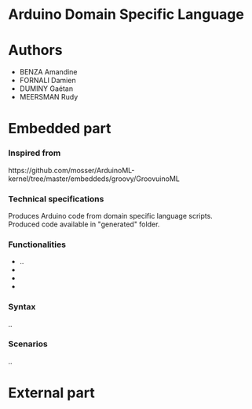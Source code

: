 # Arduino Domain Specific Language

# Authors
<ul>
	<li>BENZA Amandine</li>
	<li>FORNALI Damien</li>
	<li>DUMINY Gaétan</li>
	<li>MEERSMAN Rudy</li>
</ul>

# Embedded part

<h3>Inspired from</h3>
https://github.com/mosser/ArduinoML-kernel/tree/master/embeddeds/groovy/GroovuinoML 

<h3>Technical specifications</h3>
Produces Arduino code from domain specific language scripts.<br>
Produced code available in "generated" folder.
<br>

<h3>Functionalities</h3>
<ul>
	<li>..</li>
	<li></li>
	<li></li>
	<li></li>
</ul>

<h3>Syntax</h3>
..
<h3>Scenarios</h3>
..

# External part
